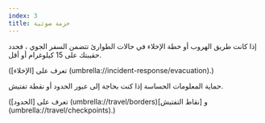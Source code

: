 ```yaml
---
index: 3
title: حزمة ضوئية
---
```

إذا كانت طريق الهروب أو خطة الإخلاء في حالات الطوارئ تتضمن السفر الجوي ، فحدد حقيبتك على 15 كيلوغرام أو أقل.

(تعرف على [الإخلاء] (umbrella://incident-response/evacuation).)

حماية المعلومات الحساسة إذا كنت بحاجة إلى عبور الحدود أو نقطة تفتيش.

(تعرف على [الحدود] (umbrella://travel/borders)و [نقاط التفتيش] (umbrella://travel/checkpoints).)